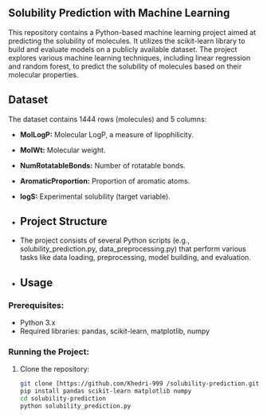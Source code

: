 ## Solubility Prediction with Machine Learning
This repository contains a Python-based machine learning project aimed at predicting the solubility of molecules. It utilizes the scikit-learn library to build and evaluate models on a publicly available dataset. The project explores various machine learning techniques, including linear regression and random forest, to predict the solubility of molecules based on their molecular properties. 
## Dataset
The dataset contains 1444 rows (molecules) and 5 columns:

* **MolLogP:** Molecular LogP, a measure of lipophilicity.
* **MolWt:** Molecular weight.
* **NumRotatableBonds:** Number of rotatable bonds.
* **AromaticProportion:** Proportion of aromatic atoms.
* **logS:** Experimental solubility (target variable).

* ## Project Structure
* The project consists of several Python scripts (e.g., solubility_prediction.py, data_preprocessing.py) that perform various tasks like data loading, preprocessing, model building, and evaluation.
* ## Usage

### Prerequisites:

* Python 3.x
* Required libraries: pandas, scikit-learn, matplotlib, numpy

### Running the Project:

1. Clone the repository:

   ```bash
   git clone [https://github.com/Khedri-999 /solubility-prediction.git](https://github.com/Khedri-999 /solubility-prediction.git)
   pip install pandas scikit-learn matplotlib numpy
   cd solubility-prediction
   python solubility_prediction.py 
